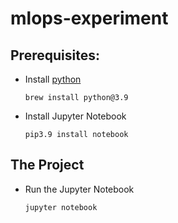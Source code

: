# mlops-experiment
## Prerequisites:
 - Install [python](https://www.python.org/) 
    ```
    brew install python@3.9
    ```
 - Install Jupyter Notebook
    ```
    pip3.9 install notebook   
    ```
## The Project
 - Run the Jupyter Notebook
    ```
    jupyter notebook
    ```